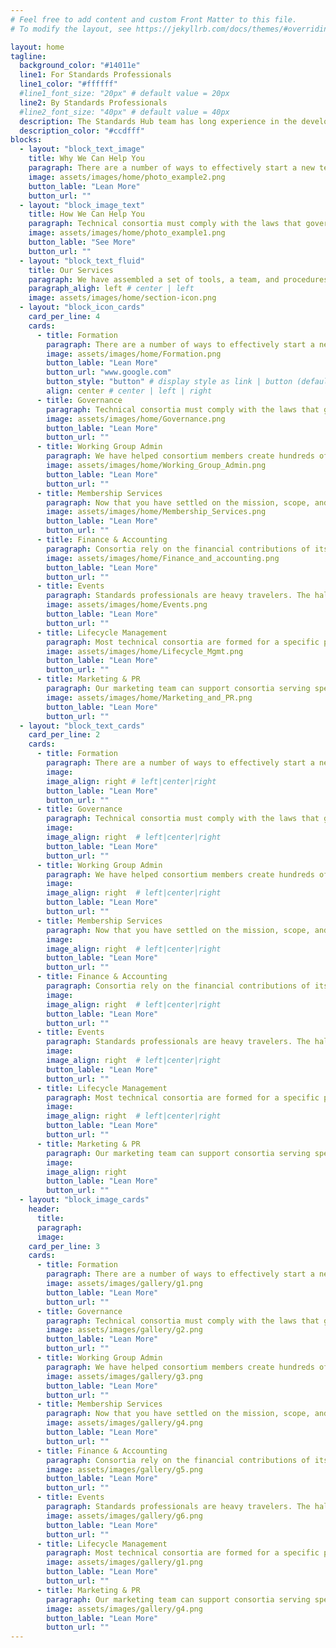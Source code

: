 ```yaml
---
# Feel free to add content and custom Front Matter to this file.
# To modify the layout, see https://jekyllrb.com/docs/themes/#overriding-theme-defaults

layout: home
tagline:
  background_color: "#14011e"
  line1: For Standards Professionals
  line1_color: "#ffffff"
  #line1_font_size: "20px" # default value = 20px
  line2: By Standards Professionals
  #line2_font_size: "40px" # default value = 40px
  description: The Standards Hub team has long experience in the development of Technical Standards and we know how to run successful consortia that create and implement meaningful Technical Specifications. We understand volunteer-led organizations - their governance and their technical, operational, financial, and legal requirements. We focus on keeping costs down, service levels up, and on helping your subject matter experts get to “yes” on the important matters of a successful specification.  We understand that when we do an exceptional job managing the operations of an organization, the Board of Directors and members can build successful standards.
  description_color: "#ccdfff"
blocks:
  - layout: "block_text_image"
    title: Why We Can Help You
    paragraph: There are a number of ways to effectively start a new technical standards project. We will guide you to the path that best fits your needs.
    image: assets/images/home/photo_example2.png
    button_lable: "Lean More"
    button_url: ""
  - layout: "block_image_text"
    title: How We Can Help You
    paragraph: Technical consortia must comply with the laws that govern non-profits and they should be governed neutrally for the benefit of all their stakeholders.
    image: assets/images/home/photo_example1.png
    button_lable: "See More"
    button_url: ""
  - layout: "block_text_fluid"
    title: Our Services
    paragraph: We have assembled a set of tools, a team, and procedures that are well-suited to a small group of companies with a common interest to spin up a simple effort that results in a pre-standards body of work, as well as a large scale, well-funded project with aspirations of creating a worldwide standard. <br/><br/>We can guide you through the consortium lifecycle from formation to the ongoing governance, the technical collaboration, and the finance and administration. We consider ourselves a part of your team with a singular focus on the execution of your mission.  We manage all the core business functions, so you can concentrate on delivering the best possible specifications for your industry.
    paragraph_aligh: left # center | left
    image: assets/images/home/section-icon.png
  - layout: "block_icon_cards"
    card_per_line: 4
    cards:
      - title: Formation
        paragraph: There are a number of ways to effectively start a new technical standards project. We will guide you to the path that best fits your needs.
        image: assets/images/home/Formation.png
        button_lable: "Lean More"
        button_url: "www.google.com"
        button_style: "button" # display style as link | button (default)
        align: center # center | left | right
      - title: Governance
        paragraph: Technical consortia must comply with the laws that govern non-profits and they should be governed neutrally for the benefit of all their stakeholders.
        image: assets/images/home/Governance.png
        button_lable: "Lean More"
        button_url: ""
      - title: Working Group Admin
        paragraph: We have helped consortium members create hundreds of specifications.  Every effort is unique, but they have some common features.
        image: assets/images/home/Working_Group_Admin.png
        button_lable: "Lean More"
        button_url: ""
      - title: Membership Services
        paragraph: Now that you have settled on the mission, scope, and structure of your consortium, you need to connect with other stakeholders your industry.
        image: assets/images/home/Membership_Services.png
        button_lable: "Lean More"
        button_url: ""
      - title: Finance & Accounting
        paragraph: Consortia rely on the financial contributions of its members.  This requires invoicing, collections, and tax filings.
        image: assets/images/home/Finance_and_accounting.png
        button_lable: "Lean More"
        button_url: ""
      - title: Events
        paragraph: Standards professionals are heavy travelers. The hallways of standards meetings often create some of the best breakthroughs.
        image: assets/images/home/Events.png
        button_lable: "Lean More"
        button_url: ""
      - title: Lifecycle Management
        paragraph: Most technical consortia are formed for a specific purpose.  But over time, their mission changes and may be considered complete.
        image: assets/images/home/Lifecycle_Mgmt.png
        button_lable: "Lean More"
        button_url: ""
      - title: Marketing & PR
        paragraph: Our marketing team can support consortia serving specific needs for a small group, as well as those tackling big issues with complex components.
        image: assets/images/home/Marketing_and_PR.png
        button_lable: "Lean More"
        button_url: ""
  - layout: "block_text_cards"
    card_per_line: 2
    cards:
      - title: Formation
        paragraph: There are a number of ways to effectively start a new technical standards project. We will guide you to the path that best fits your needs.
        image:
        image_align: right # left|center|right
        button_lable: "Lean More"
        button_url: ""
      - title: Governance
        paragraph: Technical consortia must comply with the laws that govern non-profits and they should be governed neutrally for the benefit of all their stakeholders.
        image:
        image_align: right  # left|center|right
        button_lable: "Lean More"
        button_url: ""
      - title: Working Group Admin
        paragraph: We have helped consortium members create hundreds of specifications.  Every effort is unique, but they have some common features.
        image:
        image_align: right  # left|center|right
        button_lable: "Lean More"
        button_url: ""
      - title: Membership Services
        paragraph: Now that you have settled on the mission, scope, and structure of your consortium, you need to connect with other stakeholders your industry.
        image:
        image_align: right  # left|center|right
        button_lable: "Lean More"
        button_url: ""
      - title: Finance & Accounting
        paragraph: Consortia rely on the financial contributions of its members. This requires invoicing, collections, and tax filings.
        image:
        image_align: right  # left|center|right
        button_lable: "Lean More"
        button_url: ""
      - title: Events
        paragraph: Standards professionals are heavy travelers. The hallways of standards meetings often create some of the best breakthroughs.
        image:
        image_align: right  # left|center|right
        button_lable: "Lean More"
        button_url: ""
      - title: Lifecycle Management
        paragraph: Most technical consortia are formed for a specific purpose.  But over time, their mission changes and may be considered complete.
        image:
        image_align: right  # left|center|right
        button_lable: "Lean More"
        button_url: ""
      - title: Marketing & PR
        paragraph: Our marketing team can support consortia serving specific needs for a small group, as well as those tackling big issues with complex components.
        image:
        image_align: right 
        button_lable: "Lean More"
        button_url: ""
  - layout: "block_image_cards"
    header:
      title:
      paragraph:
      image:
    card_per_line: 3
    cards:
      - title: Formation
        paragraph: There are a number of ways to effectively start a new technical standards project. We will guide you to the path that best fits your needs.
        image: assets/images/gallery/g1.png
        button_lable: "Lean More"
        button_url: ""
      - title: Governance
        paragraph: Technical consortia must comply with the laws that govern non-profits and they should be governed neutrally for the benefit of all their stakeholders.
        image: assets/images/gallery/g2.png
        button_lable: "Lean More"
        button_url: ""
      - title: Working Group Admin
        paragraph: We have helped consortium members create hundreds of specifications. Every effort is unique, but they have some common features.
        image: assets/images/gallery/g3.png
        button_lable: "Lean More"
        button_url: ""
      - title: Membership Services
        paragraph: Now that you have settled on the mission, scope, and structure of your consortium, you need to connect with other stakeholders your industry.
        image: assets/images/gallery/g4.png
        button_lable: "Lean More"
        button_url: ""
      - title: Finance & Accounting
        paragraph: Consortia rely on the financial contributions of its members. This requires invoicing, collections, and tax filings.
        image: assets/images/gallery/g5.png
        button_lable: "Lean More"
        button_url: ""
      - title: Events
        paragraph: Standards professionals are heavy travelers. The hallways of standards meetings often create some of the best breakthroughs.
        image: assets/images/gallery/g6.png
        button_lable: "Lean More"
        button_url: ""
      - title: Lifecycle Management
        paragraph: Most technical consortia are formed for a specific purpose.  But over time, their mission changes and may be considered complete.
        image: assets/images/gallery/g1.png
        button_lable: "Lean More"
        button_url: ""
      - title: Marketing & PR
        paragraph: Our marketing team can support consortia serving specific needs for a small group, as well as those tackling big issues with complex components.
        image: assets/images/gallery/g4.png
        button_lable: "Lean More"
        button_url: ""
---
```


